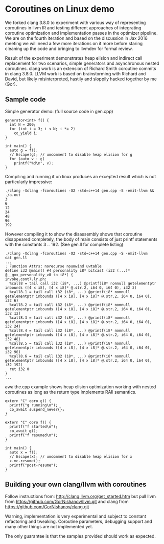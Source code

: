 # Coroutines on Linux demo

We forked clang 3.8.0 to experiment with various way of representing coroutines in llvm IR and testing different approaches of integrating coroutine optimization and implementation passes in the optimizer pipeline. We are on the fourth iteration and based on the discussion in Jax 2016 meeting we will need a few more iterations on it more before staring cleaning up the code and bringing to llvmdev for formal review.

Result of the experiment demonstrates heap elision and indirect call replacement for two scenarios, simple generators and asynchronous nested coroutines. clang work is an extension of Richard Smith coroutine commits in clang 3.8.0. LLVM work is based on brainstorming with Richard and David, but likely misinterpreted, hastily and sloppily hacked together by me (Gor).

## Sample code

Simple generator demo: (full source code in gen.cpp)
````
generator<int> f() {
  int N = 200;
  for (int i = 3; i < N; i *= 2)
    co_yield i;
}

int main() {
  auto g = f();
  // Escape(g); // uncomment to disable heap elision for g
  for (auto v : g)
    printf("%d\n", v);
}
````
Compiling and running it on linux produces an excepted result which is not particularly impressive: 

````
./clang -Xclang -fcoroutines -O2 -std=c++14 gen.cpp -S -emit-llvm && ./a.out
3
6
12
24
48
96
192
```` 
However compiling it to show the disassembly shows that coroutine disappeared completely, the body of main consists of just printf statements with the constants 3 .. 192. (See gen.ll for complete listing)
````
./clang -Xclang -fcoroutines -O2 -std=c++14 gen.cpp -S -emit-llvm
cat gen.ll
...
; Function Attrs: norecurse nounwind uwtable
define i32 @main() #4 personality i8* bitcast (i32 (...)* @__gxx_personality_v0 to i8*) {
invoke.cont7.lr.ph:
  %call8 = tail call i32 (i8*, ...) @printf(i8* nonnull getelementptr inbounds ([4 x i8], [4 x i8]* @.str.2, i64 0, i64 0), i32 3)
  %call8.1 = tail call i32 (i8*, ...) @printf(i8* nonnull getelementptr inbounds ([4 x i8], [4 x i8]* @.str.2, i64 0, i64 0), i32 6)
  %call8.2 = tail call i32 (i8*, ...) @printf(i8* nonnull getelementptr inbounds ([4 x i8], [4 x i8]* @.str.2, i64 0, i64 0), i32 12)
  %call8.3 = tail call i32 (i8*, ...) @printf(i8* nonnull getelementptr inbounds ([4 x i8], [4 x i8]* @.str.2, i64 0, i64 0), i32 24)
  %call8.4 = tail call i32 (i8*, ...) @printf(i8* nonnull getelementptr inbounds ([4 x i8], [4 x i8]* @.str.2, i64 0, i64 0), i32 48)
  %call8.5 = tail call i32 (i8*, ...) @printf(i8* nonnull getelementptr inbounds ([4 x i8], [4 x i8]* @.str.2, i64 0, i64 0), i32 96)
  %call8.6 = tail call i32 (i8*, ...) @printf(i8* nonnull getelementptr inbounds ([4 x i8], [4 x i8]* @.str.2, i64 0, i64 0), i32 192)
  ret i32 0
}
...
````
awaithe.cpp example shows heap elision optimization working with nested coroutines as long as the return type implements RAII semantics.

````
extern "C" coro g() {
  printf("g running\n");
  co_await suspend_never{};
}

extern "C" coro f() {
  printf("f started\n");
  co_await g();
  printf("f resumed\n");
}

int main() {
  auto x = f();
  // Escape(x); // uncomment to disable heap elision for x
  x.me.resume();
  printf("post-resume");
}
````

## Building your own clang/llvm with coroutines

Follow instructions from: http://clang.llvm.org/get_started.htm but pull llvm from https://github.com/GorNishanov/llvm.git and clang from https://github.com/GorNishanov/clang.git 

Warning, implementation is very experimental and subject to constant refactoring and tweaking. Coroutine parameters, debugging support and many other things are not implemented yet.

The only guarantee is that the samples provided should work as expected.